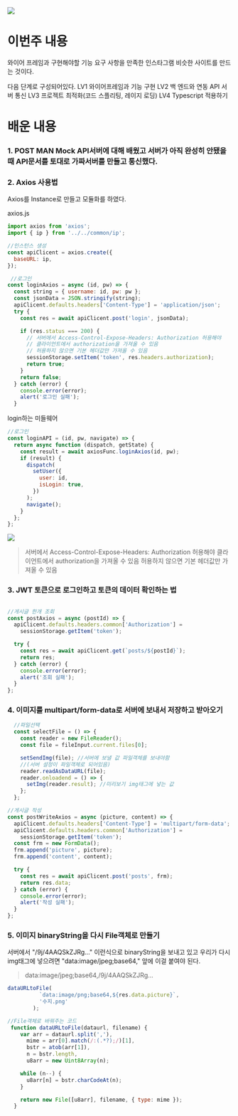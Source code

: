 ![](https://velog.velcdn.com/images/hongdol/post/a32fca72-8df6-46c7-a168-1e2caddf8a8d/image.png)

# 이번주 내용
와이어 프레임과 구현해야할 기능 요구 사항을 만족한 인스타그램 비슷한 사이트를 만드는 것이다. 

다음 단계로 구성되어있다. 
LV1 와이어프레임과 기능 구현
LV2 백 엔드와 연동 API 서버 통신
LV3 프로젝트 최적화(코드 스플리팅, 레이지 로딩)
LV4 Typescript 적용하기

# 배운 내용
### 1. POST MAN Mock API서버에 대해 배웠고 서버가 아직 완성히 안됐을때 API문서를 토대로 가짜서버를 만들고 통신했다. 
### 2. Axios 사용법
Axios를 Instance로 만들고 모듈화를 하였다.

axios.js
```js
import axios from 'axios';
import { ip } from '../../common/ip';

//인스턴스 생성
const apiClicent = axios.create({
  baseURL: ip,
});

 //로그인
const loginAxios = async (id, pw) => {
  const string = { username: id, pw: pw };
  const jsonData = JSON.stringify(string);
  apiClicent.defaults.headers['Content-Type'] = 'application/json';
  try {
    const res = await apiClicent.post('login', jsonData);

    if (res.status === 200) {
      // 서버에서 Access-Control-Expose-Headers: Authorization 허용해야
      // 클라이언트에서 authorization을 가져올 수 있음
      // 허용하지 않으면 기본 헤더값만 가져올 수 있음
      sessionStorage.setItem('token', res.headers.authorization);
      return true;
    }
    return false;
  } catch (error) {
    console.error(error);
    alert('로그인 실패');
  }
```

login하는 미들웨어
```js
//로그인
const loginAPI = (id, pw, navigate) => {
  return async function (dispatch, getState) {
    const result = await axiosFunc.loginAxios(id, pw);
    if (result) {
      dispatch(
        setUser({
          user: id,
          isLogin: true,
        })
      );
      navigate();
    }
  };
};

```
![](https://velog.velcdn.com/images/hongdol/post/d124548d-6b8a-4102-ac78-e9f17ddcdb20/image.png)
> 서버에서 Access-Control-Expose-Headers: Authorization 허용해야
클라이언트에서 authorization을 가져올 수 있음
허용하지 않으면 기본 헤더값만 가져올 수 있음

### 3. JWT 토큰으로 로그인하고 토큰의 데이터 확인하는 법

```js

//게시글 한개 조회
const postAxios = async (postId) => {
  apiClicent.defaults.headers.common['Authorization'] =
    sessionStorage.getItem('token');

  try {
    const res = await apiClicent.get(`posts/${postId}`);
    return res;
  } catch (error) {
    console.error(error);
    alert('조회 실패');
  }
};
```

### 4. 이미지를 multipart/form-data로 서버에 보내서 저장하고 받아오기
```js
  //파일선택
  const selectFile = () => {
    const reader = new FileReader();
    const file = fileInput.current.files[0];

    setSendImg(file); //서버에 보낼 값 파일객체를 보내야함
    //(서버 설정이 파일객체로 되어있음)
    reader.readAsDataURL(file);
    reader.onloadend = () => {
      setImg(reader.result); //미리보기 img태그에 넣는 값
    };
  };
```

```js
//게시글 작성
const postWriteAxios = async (picture, content) => {
  apiClicent.defaults.headers['Content-Type'] = 'multipart/form-data';
  apiClicent.defaults.headers.common['Authorization'] =
    sessionStorage.getItem('token');
  const frm = new FormData();
  frm.append('picture', picture);
  frm.append('content', content);

  try {
    const res = await apiClicent.post('posts', frm);
    return res.data;
  } catch (error) {
    console.error(error);
    alert('작성 실패');
  }
};
```
  



### 5. 이미지 binaryString을 다시 File객체로 만들기
서버에서 "/9j/4AAQSkZJRg..." 이런식으로 binaryString을 보내고 있고
우리가 다시 img태그에 넣으려면 "data:image/jpeg;base64," 앞에 이걸 붙여야 된다.
> data:image/jpeg;base64,/9j/4AAQSkZJRg...


```js
dataURLtoFile(
          `data:image/png;base64,${res.data.picture}`,
          '수지.png'
        );

//File객체로 바꿔주는 코드
 function dataURLtoFile(dataurl, filename) {
    var arr = dataurl.split(','),
      mime = arr[0].match(/:(.*?);/)[1],
      bstr = atob(arr[1]),
      n = bstr.length,
      u8arr = new Uint8Array(n);

    while (n--) {
      u8arr[n] = bstr.charCodeAt(n);
    }

    return new File([u8arr], filename, { type: mime });
  }
```


